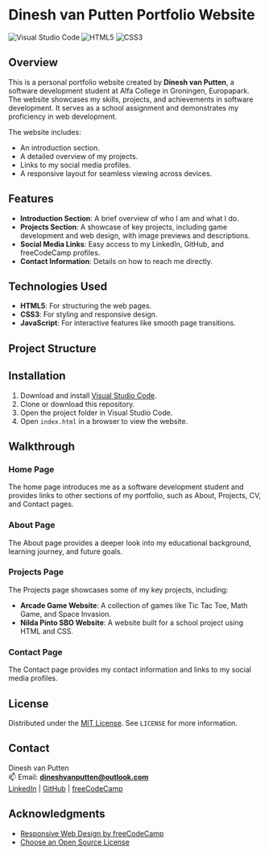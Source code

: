 # Dinesh van Putten Portfolio Website

![Visual Studio Code](https://img.shields.io/badge/Visual%20Studio%20Code-0078d7.svg?style=for-the-badge&logo=visual-studio-code&logoColor=white)
![HTML5](https://img.shields.io/badge/html5-%23E34F26.svg?style=for-the-badge&logo=html5&logoColor=white)
![CSS3](https://img.shields.io/badge/css3-%231572B6.svg?style=for-the-badge&logo=css3&logoColor=white)

## Overview

This is a personal portfolio website created by **Dinesh van Putten**, a software development student at Alfa College in Groningen, Europapark. The website showcases my skills, projects, and achievements in software development. It serves as a school assignment and demonstrates my proficiency in web development.

The website includes:
- An introduction section.
- A detailed overview of my projects.
- Links to my social media profiles.
- A responsive layout for seamless viewing across devices.

## Features

- **Introduction Section**: A brief overview of who I am and what I do.
- **Projects Section**: A showcase of key projects, including game development and web design, with image previews and descriptions.
- **Social Media Links**: Easy access to my LinkedIn, GitHub, and freeCodeCamp profiles.
- **Contact Information**: Details on how to reach me directly.

## Technologies Used

- **HTML5**: For structuring the web pages.
- **CSS3**: For styling and responsive design.
- **JavaScript**: For interactive features like smooth page transitions.

## Project Structure


## Installation

1. Download and install [Visual Studio Code](https://code.visualstudio.com/).
2. Clone or download this repository.
3. Open the project folder in Visual Studio Code.
4. Open `index.html` in a browser to view the website.

## Walkthrough

### Home Page
The home page introduces me as a software development student and provides links to other sections of my portfolio, such as About, Projects, CV, and Contact pages.

### About Page
The About page provides a deeper look into my educational background, learning journey, and future goals.

### Projects Page
The Projects page showcases some of my key projects, including:
- **Arcade Game Website**: A collection of games like Tic Tac Toe, Math Game, and Space Invasion.
- **Nilda Pinto SBO Website**: A website built for a school project using HTML and CSS.

### Contact Page
The Contact page provides my contact information and links to my social media profiles.

## License

Distributed under the [MIT License](https://choosealicense.com/licenses/mit/). See `LICENSE` for more information.

## Contact

Dinesh van Putten  
📫 Email: **dineshvanputten@outlook.com**  
[LinkedIn](https://www.linkedin.com/in/dinesh-van-putten-69441b18a/) | [GitHub](https://github.com/GODiiKING) | [freeCodeCamp](https://www.freecodecamp.org/GODiKING)

## Acknowledgments

- [Responsive Web Design by freeCodeCamp](https://www.freecodecamp.org/learn/2022/responsive-web-design/)
- [Choose an Open Source License](https://choosealicense.com/)